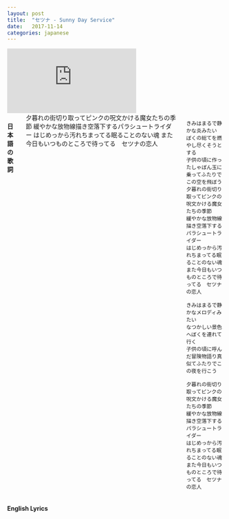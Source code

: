 ```yaml
---
layout: post
title:  "セツナ - Sunny Day Service"
date:   2017-11-14
categories: japanese
---
```


<div class='row'>
  <div class='small-12 large-6 large-centered columns'>
    <iframe class="youtube" src="https://www.youtube.com/embed/gfmoWR6jQ0M" frameborder="0" allowfullscreen></iframe>
  </div>
</div>

<div class='row'>
  <div class='small-10 small-offset-1 large-4 large-offset-1 columns'>
    <h4>日本語の歌詞</h4>
    夕暮れの街切り取ってピンクの呪文かける魔女たちの季節
    緩やかな放物線描き空落下するパラシュートライダー
    はじめっから汚れちまってる眠ることのない魂
    また今日もいつものところで待ってる　セツナの恋人

    きみはまるで静かな炎みたい
    ぼくの総てを燃やし尽くそうとする
    子供の頃に作ったしゃぼん玉に乗ってふたりでこの空を飛ぼう
    夕暮れの街切り取ってピンクの呪文かける魔女たちの季節
    緩やかな放物線描き空落下するパラシュートライダー
    はじめっから汚れちまってる眠ることのない魂
    また今日もいつものところで待ってる　セツナの恋人

    きみはまるで静かなメロディみたい
    なつかしい景色へぼくを連れて行く
    子供の頃に呼んだ冒険物語り真似てふたりでこの夜を行こう

    夕暮れの街切り取ってピンクの呪文かける魔女たちの季節
    緩やかな放物線描き空落下するパラシュートライダー
    はじめっから汚れちまってる眠ることのない魂
    また今日もいつものところで待ってる　セツナの恋人
  </div>

  <div class='small-10 small-offset-1 large-4 large-offset-2 columns'>
    <h4>English Lyrics</h4>
  </div>
</div>
